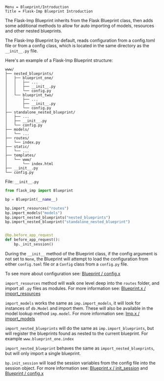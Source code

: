 ```
Menu = Blueprint/Introduction
Title = Flask-Imp Blueprint Introduction
```

The Flask-Imp Blueprint inherits from the Flask Blueprint class, then adds some additional methods to allow for auto
importing of models, resources and other nested blueprints.

The Flask-Imp Blueprint by default, reads configuration from a config.toml file or from a config class, 
which is located in the same directory as the
`__init__.py` file.

Here's an example of a Flask-Imp Blueprint structure:

```text
www/
├── nested_blueprints/
│   ├── blueprint_one/
│   │   ├── ...
│   │   ├── __init__.py
│   │   └── config.py
│   └── blueprint_two/
│       ├── ...
│       ├── __init__.py
│       └── config.py
├── standalone_nested_blueprint/
│   ├── ...
│   ├── __init__.py
│   └── config.py
├── models/
│   └── ...
├── routes/
│   └── index.py
├── static/
│   └── ...
├── templates/
│   └── www/
│       └── index.html
├── __init__.py
└── config.py
```

File: `__init__.py`

```python
from flask_imp import Blueprint

bp = Blueprint(__name__)

bp.import_resources("routes")
bp.import_models("models")
bp.import_nested_blueprints("nested_blueprints")
bp.import_nested_blueprint("standalone_nested_blueprint")


@bp.before_app_request
def before_app_request():
    bp._init_session()
```

During the `__init__` method of the Blueprint class, if the config argument is not set to `None`, the Blueprint will
attempt to load the configuration from either `config.toml` file or a `Config` class from a `config.py` file.

To see more about configuration see: [Blueprint / config.x](blueprint-config-x.html)

`import_resources` method will walk one level deep into the `routes` folder, and import all `.py` files as modules.
For more information see: [Blueprint.x / import_resources](blueprint_x-import_resources.html)

`import_models` works the same as `imp.import_models`, it will look for instances of `db.Model` and import them. These
will also be available in the model lookup method `imp.model`.
For more information see: [Imp.x / import_models](imp_x-import_models.html)

`import_nested_blueprints` will do the same as `imp.import_blueprints`, but will register the blueprints found as
nested to the current blueprint. For example `www.blueprint_one.index`

`import_nested_blueprint` behaves the same as `import_nested_blueprints`, but will only import a single blueprint.

`bp.init_session` will load the session variables from the config file into the session object. For more information
see: [Blueprint.x / init_session](blueprint_x-init_session.html) and
[Blueprint / config.x](blueprint-config-x.html)
